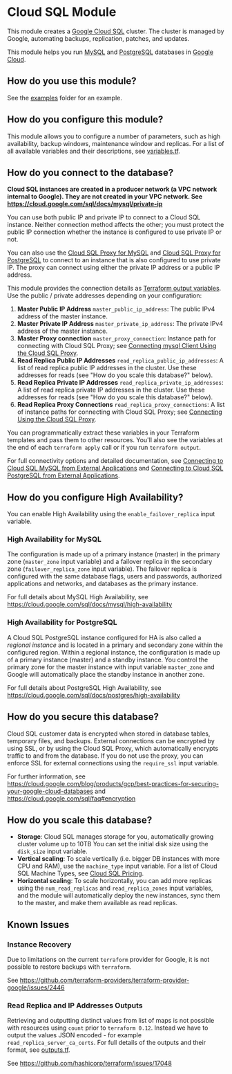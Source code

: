 # Cloud SQL Module

This module creates a [Google Cloud SQL](https://cloud.google.com/sql/) cluster. 
The cluster is managed by Google, automating backups, replication, patches, and updates. 

This module helps you run [MySQL](https://cloud.google.com/sql/docs/mysql/) and [PostgreSQL](https://cloud.google.com/sql/docs/postgres/) databases in [Google Cloud](https://cloud.google.com/).

## How do you use this module?

See the [examples](/examples) folder for an example. 

## How do you configure this module?

This module allows you to configure a number of parameters, such as high availability, backup windows, maintenance window and replicas. 
For a list of all available variables and their descriptions, see [variables.tf](./variables.tf).

## How do you connect to the database?

**Cloud SQL instances are created in a producer network (a VPC network internal to Google). They are not created in your VPC network. See https://cloud.google.com/sql/docs/mysql/private-ip**
 
You can use both public IP and private IP to connect to a Cloud SQL instance. 
Neither connection method affects the other; you must protect the public IP connection whether the instance is configured to use private IP or not.

You can also use the [Cloud SQL Proxy for MySQL](https://cloud.google.com/sql/docs/mysql/sql-proxy) and [Cloud SQL Proxy for PostgreSQL](https://cloud.google.com/sql/docs/postgres/sql-proxy) 
to connect to an instance that is also configured to use private IP. The proxy can connect using either the private IP address or a public IP address.

This module provides the connection details as [Terraform output 
variables](https://www.terraform.io/intro/getting-started/outputs.html). Use the public / private addresses depending on your configuration:


1. **Master Public IP Address** `master_public_ip_address`: The public IPv4 address of the master instance.
1. **Master Private IP Address** `master_private_ip_address`: The private IPv4 address of the master instance.
1. **Master Proxy connection** `master_proxy_connection`: Instance path for connecting with Cloud SQL Proxy; see [Connecting mysql Client Using the Cloud SQL Proxy](https://cloud.google.com/sql/docs/mysql/connect-admin-proxy).
1. **Read Replica Public IP Addresses** `read_replica_public_ip_addresses`: A list of read replica public IP addresses in the cluster. Use these addresses for reads (see "How do you scale this database?" below).
1. **Read Replica Private IP Addresses** `read_replica_private_ip_addresses`: A list of read replica private IP addresses in the cluster. Use these addresses for reads (see "How do you scale this database?" below).
1. **Read Replica Proxy Connections** `read_replica_proxy_connections`: A list of instance paths for connecting with Cloud SQL Proxy; see [Connecting Using the Cloud SQL Proxy](https://cloud.google.com/sql/docs/mysql/connect-admin-proxy).


You can programmatically extract these variables in your Terraform templates and pass them to other resources. 
You'll also see the variables at the end of each `terraform apply` call or if you run `terraform output`.

For full connectivity options and detailed documentation, see [Connecting to Cloud SQL MySQL from External Applications](https://cloud.google.com/sql/docs/mysql/connect-external-app) and [Connecting to Cloud SQL PostgreSQL from External Applications](https://cloud.google.com/sql/docs/postgres/external-connection-methods).

## How do you configure High Availability?

You can enable High Availability using the `enable_failover_replica` input variable.

### High Availability for MySQL

The configuration is made up of a primary instance (master) in the primary zone (`master_zone` input variable) and a failover replica in the secondary zone (`failover_replica_zone` input variable).
The failover replica is configured with the same database flags, users and passwords, authorized applications and networks, and databases as the primary instance.

For full details about MySQL High Availability, see https://cloud.google.com/sql/docs/mysql/high-availability

### High Availability for PostgreSQL

A Cloud SQL PostgreSQL instance configured for HA is also called a _regional instance_ and is located in a primary and secondary zone within the configured region. Within a regional instance, 
the configuration is made up of a primary instance (master) and a standby instance. You control the primary zone for the master instance
with input variable `master_zone` and Google will automatically place the standby instance in another zone. 

For full details about PostgreSQL High Availability, see https://cloud.google.com/sql/docs/postgres/high-availability


## How do you secure this database?

Cloud SQL customer data is encrypted when stored in database tables, temporary files, and backups. 
External connections can be encrypted by using SSL, or by using the Cloud SQL Proxy, which automatically encrypts traffic to and from the database.
If you do not use the proxy, you can enforce SSL for external connections using the `require_ssl` input variable.

For further information, see https://cloud.google.com/blog/products/gcp/best-practices-for-securing-your-google-cloud-databases and 
https://cloud.google.com/sql/faq#encryption

## How do you scale this database?

* **Storage**: Cloud SQL manages storage for you, automatically growing cluster volume up to 10TB You can set the 
initial disk size using the `disk_size` input variable.
* **Vertical scaling**: To scale vertically (i.e. bigger DB instances with more CPU and RAM), use the `machine_type` 
  input variable. For a list of Cloud SQL Machine Types, see [Cloud SQL Pricing](https://cloud.google.com/sql/pricing#2nd-gen-pricing).
* **Horizontal scaling**: To scale horizontally, you can add more replicas using the `num_read_replicas` and `read_replica_zones` input variables, 
  and the module will automatically deploy the new instances, sync them to the master, and make them available as read 
  replicas.

## Known Issues

### Instance Recovery

Due to limitations on the current `terraform` provider for Google, it is not possible to restore backups with `terraform`. 

See https://github.com/terraform-providers/terraform-provider-google/issues/2446

### Read Replica and IP Addresses Outputs

Retrieving and outputting distinct values from list of maps is not possible with resources using `count` prior to `terraform 0.12`. 
Instead we have to output the values JSON encoded - for example `read_replica_server_ca_certs`. For full details of the outputs and 
their format, see [outputs.tf](./outputs.tf).

See https://github.com/hashicorp/terraform/issues/17048


